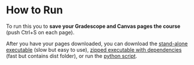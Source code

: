 # How to Run
To run this you to **save your Gradescope and Canvas pages the course** (push Ctrl+S on each page).

After you have your pages downloaded, you can download the [stand-alone executable](fix-me) (slow but easy to use), [zipped executable with dependencies](fix-me) (fast but contains dist folder), or run the [python script](fix-me).
